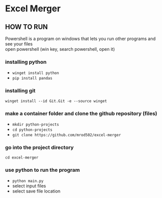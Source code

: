 # Excel Merger

## HOW TO RUN
Powershell is a program on windows that lets you run other programs and see your files
<br>open powershell (win key, search powershell, open it)

### installing python
 - `winget install python`
 - `pip install pandas`
### installing git
`winget install --id Git.Git -e --source winget`
### make a container folder and clone the github repository (files)
 - `mkdir python-projects`
 - `cd python-projects`
 - `git clone https://github.com/mrod502/excel-merger`
### go into the project directory
`cd excel-merger`
### use python to run the program
 - `python main.py`
 - select input files
 - select save file location
